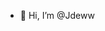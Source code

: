 - 👋 Hi, I’m @Jdeww

<!---
Jdeww/Jdeww is a ✨ special ✨ repository because its `README.md` (this file) appears on your GitHub profile.
You can click the Preview link to take a look at your changes.
--->

